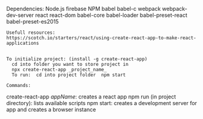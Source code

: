 Dependencies:  Node.js  firebase  NPM  babel  babel-c webpack webpack-dev-server  react  react-dom  babel-core  babel-loader babel-preset-react  babel-preset-es2015

    Usefull resources:  
    https://scotch.io/starters/react/using-create-react-app-to-make-react-applications


    To initialize project: (install -g create-react-app)
      cd into folder you want to store project in  
      npx create-react-app _project_name_  
      To run:  cd into project folder  npm start

    Commands:
  create-react-app _appName_: creates a react app
  npm run (in project directory): lists available scripts
  npm start: creates a development server for app and creates a browser instance

